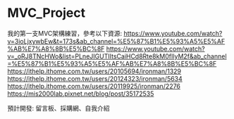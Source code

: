 # MVC_Project
我的第一支MVC架構練習，參考以下資源:
https://www.youtube.com/watch?v=3ioLjxywbEw&t=173s&ab_channel=%E5%87%B1%E5%93%A5%E5%AF%AB%E7%A8%8B%E5%BC%8F
https://www.youtube.com/watch?v=_oRJ8TNcHWo&list=PLneJIGUTIItsCaiHCd8Rte8kM0fIlyM2f&ab_channel=%E5%87%B1%E5%93%A5%E5%AF%AB%E7%A8%8B%E5%BC%8F
https://ithelp.ithome.com.tw/users/20105694/ironman/1329
https://ithelp.ithome.com.tw/users/20124323/ironman/5634
https://ithelp.ithome.com.tw/users/20119925/ironman/2276
https://mis2000lab.pixnet.net/blog/post/35172535

預計開發: 留言板、採購網、自我介紹
